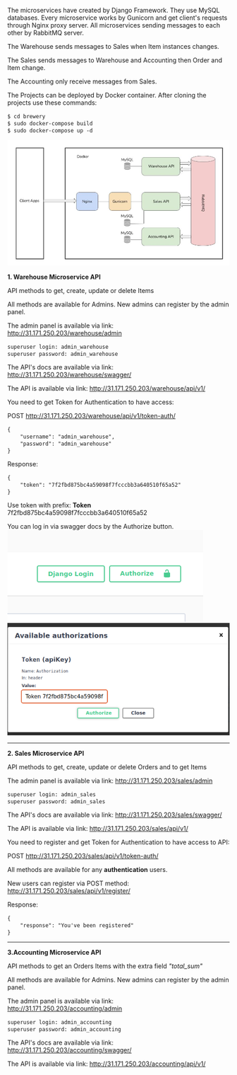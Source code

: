 The microservices have created by Django Framework. They use MySQL databases. 
Every microservice works by Gunicorn and get client's requests through Nginx proxy server.
All microservices sending messages to each other by RabbitMQ server.

The Warehouse sends messages to Sales when Item instances changes. 

The Sales sends messages to Warehouse and Accounting then Order and Item change.

The Accounting only receive messages from Sales.

The Projects can be deployed by Docker container. After cloning the projects use these commands:

    $ cd brewery
    $ sudo docker-compose build
    $ sudo docker-compose up -d
    

![alt text](README_pic/diagram.jpg) 

**1. Warehouse Microservice API**

API methods to get, create, update or delete Items 

All methods are available for Admins. New admins can register by the admin panel.

The admin panel is available via link: http://31.171.250.203/warehouse/admin

    superuser login: admin_warehouse
    superuser password: admin_warehouse

The API's docs are available via link: http://31.171.250.203/warehouse/swagger/

The API is available via link: http://31.171.250.203/warehouse/api/v1/

You need to get Token for Authentication to have access:

POST http://31.171.250.203/warehouse/api/v1/token-auth/

    {
        "username": "admin_warehouse",
        "password": "admin_warehouse"
    }

Response:
    
    {
        "token": "7f2fbd875bc4a59098f7fcccbb3a640510f65a52"
    }
Use token with prefix: **Token** 7f2fbd875bc4a59098f7fcccbb3a640510f65a52

You can log in via swagger docs by the Authorize button.
![alt text](README_pic/authorize_button.png) 
![alt text](README_pic/authorize_form.png)
_______________________________________________________________________________________
**2. Sales Microservice API**

API methods to get, create, update or delete Orders and to get Items

The admin panel is available via link: http://31.171.250.203/sales/admin

    superuser login: admin_sales
    superuser password: admin_sales

The API's docs are available via link: http://31.171.250.203/sales/swagger/

The API is available via link: http://31.171.250.203/sales/api/v1/

You need to register and get Token for Authentication to have access to API: 

POST http://31.171.250.203/sales/api/v1/token-auth/

All methods are available for any **authentication** users. 

New users can register via POST method: http://31.171.250.203/sales/api/v1/register/

Response:

    {
        "response": "You've been registered"
    }   

__________________________________________________________________________________________

**3.Accounting Microservice API**

API methods to get an Orders Items with the extra field *"total_sum"*

All methods are available for Admins. New admins can register by the admin panel.

The admin panel is available via link: http://31.171.250.203/accounting/admin

    superuser login: admin_accounting
    superuser password: admin_accounting

The API's docs are available via link: http://31.171.250.203/accounting/swagger/

The API is available via link: http://31.171.250.203/accounting/api/v1/

